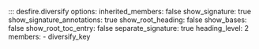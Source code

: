 ::: desfire.diversify
    options:
        inherited_members: false
        show_signature: true
        show_signature_annotations: true
        show_root_heading: false
        show_bases: false
        show_root_toc_entry: false
        separate_signature: true
        heading_level: 2
        members:
            - diversify_key
